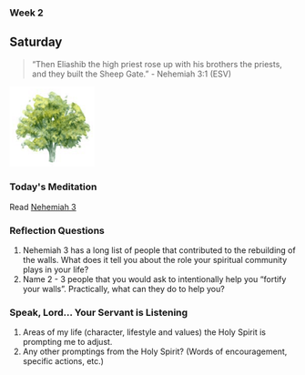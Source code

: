 ### Week 2

## Saturday

>  “Then Eliashib the high priest rose up with his brothers the priests, and they built the Sheep Gate.” - Nehemiah 3:1 (ESV)

<img src="/assets/img/tree.png" style="width: 150px">

### Today's Meditation
Read <a href="https://www.biblegateway.com/passage/?search=Nehemiah+3&version=ESV" target="_blank">Nehemiah 3</a>

### Reflection Questions

1. Nehemiah 3 has a long list of people that contributed to the rebuilding of the walls. What does it tell you about the role your spiritual community plays in your life?
2. Name 2 - 3 people that you would ask to intentionally help you “fortify your walls”. Practically, what can they do to help you?


### Speak, Lord... Your Servant is Listening
1. Areas of my life (character, lifestyle and values) the Holy Spirit is prompting me to adjust.
2. Any other promptings from the Holy Spirit? (Words of encouragement, specific actions, etc.)